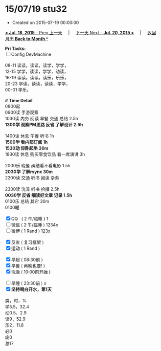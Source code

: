 # 15/07/19 stu32

- Created on 2015-07-19 00:00:00

[**< Jul. 18, 2015** - Prev 上一天](/lifelogs/2015/07/d18.md) &nbsp; &nbsp; | &nbsp; &nbsp; [下一天 Next - **Jul. 20, 2015 >**](/lifelogs/2015/07/d20.md) &nbsp; &nbsp; |  &nbsp; &nbsp; [返回月历 **Back to Month ^**](/lifelogs/2015/07/index.md)
<br/><div><b>Pri Tasks:</b></div><div><input type="checkbox"/>Config DevMachine</div><div><br/></div><div>08-11 读读，读读，读学，学学，</div><div>12-15 学学，读读，学学，动读，</div><div>16-19 读读，读读，读乐，乐乐，</div><div>20-23 学读，读读，读读，学学，</div><div>00-01 学乐。</div><div><br/></div><div><b># Time Detail</b></div><div>0800起</div><div>0900读 手游观察</div><div>1030读 内务 阅读 早餐 交通 总结 2.5h</div><div><b>1300学 观察PM思路 反省 了解设计 2.5h</b></div><div><br/></div><div>1400读 休息 午餐 听书 1h</div><div><b>1500学 看内部订阅 1h</b></div><div><b>1530动 仰卧起坐 30m</b></div><div>1830读 休息 购买零食饮品 看一席演讲 3h</div><div><br/></div><div>2000乐 晚餐 纠结看不看电影 1.5h</div><div><b>2030学 了解rsync 30m</b></div><div>2200读 交通 听书 阅读 杂务</div><div><br/></div><div>2300读 洗澡 听书 拾掇 2.5h</div><div><b>0030学 反省 细读好文章 记录 1.5h</b></div><div>0100乐 总结 其它 30m</div><div>0100睡</div><div><br/></div><div><input checked="true" type="checkbox"/>QQ   ( 2 午/临睡 ) 1</div><div><input type="checkbox"/>微信 ( 2 午/临睡 ) 1234x</div><div><input type="checkbox"/>微博 ( 1 Rand ) 123x</div><div><br/></div><div><input checked="true" type="checkbox"/>反省 ( 复习框架 )</div><div><input checked="true" type="checkbox"/>运动 ( 1 Rand )</div><div><br/></div><div><input checked="true" type="checkbox"/>早起 ( 08:30前 )</div><div><input checked="true" type="checkbox"/>早餐 ( 再晚也要! )</div><div><input checked="true" type="checkbox"/>洗澡 ( 10:00前开始 )</div><div><br/></div><div><input type="checkbox"/>早睡 ( 23:30前 ) x</div><div><b><input checked="true" type="checkbox"/></b><b>坚持喝白开水，第1天</b></div><div><br/></div><div>类，时，%</div><div>学5.5，32.4</div><div>动0.5，2.9</div><div>读9，52.9</div><div>乐2，11.8</div><div>必0</div><div>废0</div><div>总17</div>
